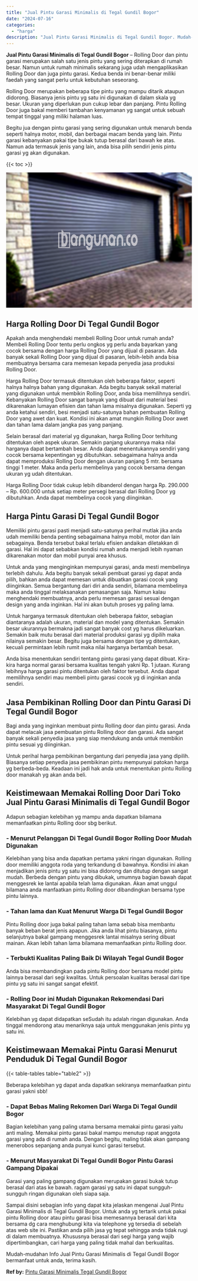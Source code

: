 ```yaml
---
title: "Jual Pintu Garasi Minimalis di Tegal Gundil Bogor"
date: "2024-07-16"
categories: 
  - "harga"
description: "Jual Pintu Garasi Minimalis di Tegal Gundil Bogor. Mudah-mudahan Info Jual Pintu Garasi Minimalis di Tegal Gundil Bogor bermanfaat untuk anda, terima kasih...."
---
```


**Jual Pintu Garasi Minimalis di Tegal Gundil Bogor** – Rolling Door dan pintu garasi merupakan salah satu jenis pintu yang sering diterapkan di rumah besar. Namun untuk rumah minimalis sekarang juga udah mengaplikasikan Rolling Door dan juga pintu garasi. Kedua benda ini benar-benar miliki faedah yang sangat perlu untuk kebutuhan seseorang.

Rolling Door merupakan beberapa tipe pintu yang mampu ditarik ataupun didorong. Biasanya jenis pintu yg satu ini digunakan di dalam skala yg besar. Ukuran yang diperlukan pun cukup lebar dan panjang. Pintu Rolling Door juga bakal memberi tambahan kenyamanan yg sangat untuk sebuah tempat tinggal yang miliki halaman luas.

Begitu jua dengan pintu garasi yang sering digunakan untuk menaruh benda seperti halnya motor, mobil, dan berbagai macam benda yang lain. Pintu garasi kebanyakan pakai tipe bukak tutup berasal dari bawah ke atas. Namun ada termasuk jenis yang lain, anda bisa pilih sendiri jenis pintu garasi yg akan digunakan.

{{< toc >}}

![Jual Pintu Garasi Minimalis di Tegal Gundil Bogor](/images/pintu-garasi-64.png)

## Harga Rolling Door Di Tegal Gundil Bogor

Apakah anda menghendaki membeli Rolling Door untuk rumah anda? Membeli Rolling Door tentu perlu ongkos yg perlu anda bayarkan yang cocok bersama dengan harga Rolling Door yang dijual di pasaran. Ada banyak sekali Rolling Door yang dijual di pasaran, lebih-lebih anda bisa membuatnya bersama cara memesan kepada penyedia jasa produksi Rolling Door.

Harga Rolling Door termasuk ditentukan oleh beberapa faktor, seperti halnya halnya bahan yang digunakan. Ada begitu banyak sekali material yang digunakan untuk membikin Rolling Door, anda bisa memilihnya sendiri. Kebanyakan Rolling Door sangat banyak yang dibuat dari material besi dikarenakan lumayan efisien dan tahan lama misalnya digunakan. Seperti yg anda ketahui sendiri, besi menjadi satu-satunya bahan pembuatan Rolling Door yang awet dan kuat. Kondisi ini akan amat mungkin Rolling Door awet dan tahan lama dalam jangka pas yang panjang.

Selain berasal dari material yg digunakan, harga Rolling Door terhitung ditentukan oleh aspek ukuran. Semakin panjang ukurannya maka nilai harganya dapat bertambah besar. Anda dapat menentukannya sendiri yang cocok bersama kepentingan yg dibutuhkan. sebagaimana halnya anda dapat memproduksi Rolling Door dengan ukuran panjang 5 mtr. bersama tinggi 1 meter. Maka anda perlu membelinya yang cocok bersama dengan ukuran yg udah ditentukan.

Harga Rolling Door tidak cukup lebih dibanderol dengan harga Rp. 290.000 – Rp. 600.000 untuk setiap meter persegi berasal dari Rolling Door yg dibutuhkan. Anda dapat membelinya cocok yang diinginkan.

## Harga Pintu Garasi Di Tegal Gundil Bogor

Memiliki pintu garasi pasti menjadi satu-satunya perihal mutlak jika anda udah memiliki benda penting sebagaimana halnya mobil, motor dan lain sebagainya. Benda tersebut bakal terlalu efisien andaikan diletakkan di garasi. Hal ini dapat sebabkan kondisi rumah anda menjadi lebih nyaman dikarenakan motor dan mobil punyai area khusus.

Untuk anda yang menginginkan mempunyai garasi, anda mesti membelinya terlebih dahulu. Ada begitu banyak sekali pembuat garasi yg dapat anda pilih, bahkan anda dapat memesan untuk dibuatkan garasi cocok yang diinginkan. Semua bergantung dari diri anda sendiri, bilamana membelinya maka anda tinggal melaksanakan pemasangan saja. Namun kalau menghendaki membuatnya, anda perlu memesan garasi sesuai dengan design yang anda inginkan. Hal ini akan butuh proses yg paling lama.

Untuk harganya termasuk ditentukan oleh beberapa faktor, sebagian diantaranya adalah ukuran, material dan model yang ditentukan. Semakin besar ukurannya bermakna jadi sangat banyak cost yg harus dikeluarkan. Semakin baik mutu berasal dari material produksi garasi yg dipilih maka nilainya semakin besar. Begitu juga bersama dengan tipe yg ditentukan, kecuali permintaan lebih rumit maka nilai harganya bertambah besar.

Anda bisa menentukan sendiri tentang pintu garasi yang dapat dibuat. Kira-kira harga normal garasi bersama kualitas tengah yakni Rp. 1 jutaan. Kurang lebihnya harga garasi pintu ditentukan oleh faktor tersebut. Anda dapat memilihnya sendiri mau membeli pintu garasi cocok yg di inginkan anda sendiri.

## Jasa Pembikinan Rolling Door dan Pintu Garasi Di Tegal Gundil Bogor

Bagi anda yang inginkan membuat pintu Rolling door dan pintu garasi. Anda dapat melacak jasa pembuatan pintu Rolling door dan garasi. Ada sangat banyak sekali penyedia jasa yang siap mendukung anda untuk membikin pintu sesuai yg diinginkan.

Untuk perihal harga pembikinan bergantung dari penyedia jasa yang dipilih. Biasanya setiap penyedia jasa pembikinan pintu mempunyai patokan harga yg berbeda-beda. Keadaan ini jadi hak anda untuk menentukan pintu Rolling door manakah yg akan anda beli.

## Keistimewaan Memakai Rolling Door Dari Toko Jual Pintu Garasi Minimalis di Tegal Gundil Bogor

Adapun sebagian kelebihan yg mampu anda dapatkan bilamana memanfaatkan pintu Rolling door sbg berikut.

### \- Menurut Pelanggan Di Tegal Gundil Bogor Rolling Door Mudah Digunakan

Kelebihan yang bisa anda dapatkan pertama yakni ringan digunakan. Rolling door memiliki anggota roda yang terkandung di bawahnya. Kondisi ini akan menjadikan jenis pintu yg satu ini bisa didorong dan ditutup dengan sangat mudah. Berbeda dengan pintu yang dibukak, umumnya bagian bawah dapat menggesrek ke lantai apabila telah lama digunakan. Akan amat unggul bilamana anda manfaatkan pintu Rolling door dibandingkan bersama type pintu lainnya.

### \- Tahan lama dan Kuat Menurut Warga Di Tegal Gundil Bogor

Pintu Rolling door juga bakal paling tahan lama sebab bisa membantu banyak beban berat jenis apapun. Jika anda lihat pintu biasanya, pintu selanjutnya bakal gampang menggesrek lantai misalnya sering dibuat mainan. Akan lebih tahan lama bilamana memanfaatkan pintu Rolling door.

### \- Terbukti Kualitas Paling Baik Di Wilayah Tegal Gundil Bogor

Anda bisa membandingkan pada pintu Rolling door bersama model pintu lainnya berasal dari segi kwalitas. Untuk persoalan kualitas berasal dari tipe pintu yg satu ini sangat sangat efektif.

### \- Rolling Door ini Mudah Digunakan Rekomendasi Dari Masyarakat Di Tegal Gundil Bogor

Kelebihan yg dapat didapatkan seSudah itu adalah ringan digunakan. Anda tinggal mendorong atau menariknya saja untuk menggunakan jenis pintu yg satu ini.

## Keistimewaan Memakai Pintu Garasi Menurut Penduduk Di Tegal Gundil Bogor

{{< table-tables table="table2" >}}

Beberapa kelebihan yg dapat anda dapatkan sekiranya memanfaatkan pintu garasi yakni sbb!

### \- Dapat Bebas Maling Rekomen Dari Warga Di Tegal Gundil Bogor

Bagian kelebihan yang paling utama bersama memakai pintu garasi yaitu anti maling. Memakai pintu garasi bakal mampu menutup rapat anggota garasi yang ada di rumah anda. Dengan begitu, maling tidak akan gampang menerobos sepanjang anda punyai kunci garasi tersebut.

### \- Menurut Masyarakat Di Tegal Gundil Bogor Pintu Garasi Gampang Dipakai

Garasi yang paling gampang digunakan merupakan garasi bukak tutup berasal dari atas ke bawah. ragam garasi yg satu ini dapat sungguh-sungguh ringan digunakan oleh siapa saja.

Sampai disini sebagian info yang dapat kita jelaskan mengenai Jual Pintu Garasi Minimalis di Tegal Gundil Bogor. Untuk anda yg tertarik untuk pakai pintu Rolling door atau pintu garasi bisa memesannya berasal dari kita bersama dg cara menghubungi kita via telephone yg tersedia di sebelah atas web site ini. Pastikan anda pilih jasa yg tepat sehingga anda tidak rugi di dalam membuatnya. Khususnya berasal dari segi harga yang wajib dipertimbangkan, cari harga yang paling tidak mahal dan berkualitas.

Mudah-mudahan Info Jual Pintu Garasi Minimalis di Tegal Gundil Bogor bermanfaat untuk anda, terima kasih.

**Ref by:** [Pintu Garasi Minimalis Tegal Gundil Bogor](https://id.wikipedia.org/wiki/Pintu)
